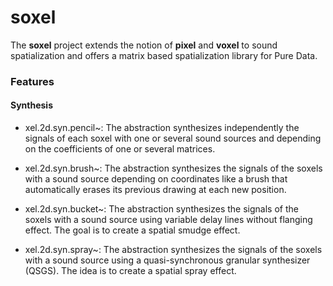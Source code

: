 # soxel
The **soxel** project  extends the notion of **pixel** and **voxel** to sound spatialization and offers a matrix based spatialization library for Pure Data.

### Features

#### Synthesis
- xel.2d.syn.pencil~: The abstraction synthesizes independently the signals of each soxel with one or several sound sources and depending on the coefficients of one or several matrices.

- xel.2d.syn.brush~: The abstraction synthesizes the signals of the soxels with a sound source depending on coordinates like a brush that automatically erases its previous drawing at each new position.

- xel.2d.syn.bucket~: The abstraction synthesizes the signals of the soxels with a sound source using variable delay lines without flanging effect. The goal is to create a spatial smudge effect.

- xel.2d.syn.spray~: The abstraction synthesizes the signals of the soxels with a sound source using a quasi-synchronous granular synthesizer (QSGS). The idea is to create a spatial spray effect.
